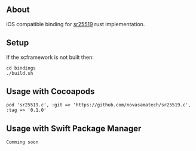 ## About

iOS compatible binding for [sr25519](https://github.com/w3f/schnorrkel) rust implementation.

## Setup

If the xcframework is not built then:

```
cd bindings
./build.sh
```

## Usage with Cocoapods

```
pod 'sr25519.c', :git => 'https://github.com/novasamatech/sr25519.c', :tag => '0.1.0'
```

## Usage with Swift Package Manager

```
Comming soon
```